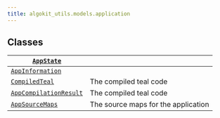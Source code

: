 ```yaml
---
title: algokit_utils.models.application
---
```

## Classes

| [`AppState`](#algokit_utils.models.application.AppState)                                     |                                     |
|---------------------------------------------------------------------------------------------------------|-------------------------------------|
| [`AppInformation`](#algokit_utils.models.application.AppInformation)                   |                                     |
| [`CompiledTeal`](#algokit_utils.models.application.CompiledTeal)                         | The compiled teal code              |
| [`AppCompilationResult`](#algokit_utils.models.application.AppCompilationResult) | The compiled teal code              |
| [`AppSourceMaps`](#algokit_utils.models.application.AppSourceMaps)                      | The source maps for the application |